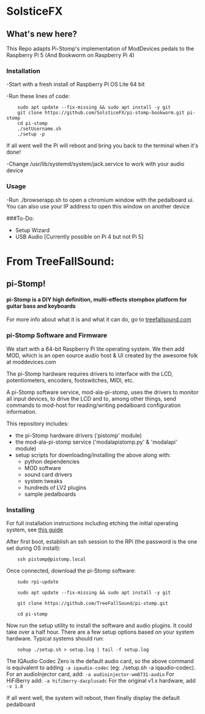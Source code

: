 # SolsticeFX
## What's new here?
This Repo adapts Pi-Stomp's implementation of ModDevices pedals to the Raspberry Pi 5 (And Bookworm on Raspberry Pi 4)

### Installation
-Start with a fresh install of Raspberry Pi OS Lite 64 bit

-Run these lines of code: 

        sudo apt update --fix-missing && sudo apt install -y git
        git clone https://github.com/SolsticeFX/pi-stomp-bookworm.git pi-stomp
        cd pi-stomp
        ./setUsername.sh
        ./setup -p

 If all went well the Pi will reboot and bring you back to the terminal when it's done!

-Change /usr/lib/systemd/system/jack.service to work with your audio device

### Usage
-Run ./browserapp.sh to open a chromium window with the pedalboard ui. You can also use your IP address to open this window on another device

###To-Do:
- Setup Wizard
- USB Audio [Currently possible on Pi 4 but not Pi 5]



# From TreeFallSound:
## pi-Stomp!
#### pi-Stomp is a DIY high definition, multi-effects stompbox platform for guitar bass and keyboards
For more info about what it is and what it can do, go to [treefallsound.com](https://treefallsound.com)

### pi-Stomp Software and Firmware
We start with a 64-bit Raspberry Pi lite operating system.  We then add MOD, which is an open source audio host & UI
created by the awesome folk at moddevices.com

The pi-Stomp hardware requires drivers to interface with the LCD, potentiometers, encoders, footswitches, MIDI, etc.

A pi-Stomp software service, mod-ala-pi-stomp, uses the drivers to monitor all input devices, to drive the LCD
and to, among other things, send commands to mod-host for reading/writing pedalboard configuration information. 

This repository includes:
* the pi-Stomp hardware drivers ('pistomp' module)
* the mod-ala-pi-stomp service ('modalapistomp.py' & 'modalapi' module)
* setup scripts for downloading/installing the above along with:
  * python dependencies
  * MOD software
  * sound card drivers
  * system tweaks
  * hundreds of LV2 plugins
  * sample pedalboards

### Installing
For full installation instructions including etching the initial operating system, see [this guide](https://www.treefallsound.com/wiki/doku.php?id=software_installation_64-bit)

After first boot, establish an ssh session to the RPi (the password is the one set during OS install):

        ssh pistomp@pistomp.local
        
Once connected, download the pi-Stomp software:

        sudo rpi-update
        
        sudo apt update --fix-missing && sudo apt install -y git
        
        git clone https://github.com/TreeFallSound/pi-stomp.git
        
        cd pi-stomp
        
Now run the setup utility to install the software and audio plugins.  It could take over a half hour.
There are a few setup options based on your system hardware.
Typical systems should run:
        
        nohup ./setup.sh > setup.log | tail -f setup.log
        
The IQAudio Codec Zero is the default audio card, so the above command is equivalent to adding `-a iqaudio-codec`
(eg: ./setup.sh -a iqaudio-codec).
For an audioInjector card, add: `-a
audioinjector-wm8731-audio`  For HiFiBerry add: `-a hifiberry-dacplusadc`
For the original v1.x hardware, add `-v 1.0`

If all went well, the system will reboot, then finally display the default pedalboard
